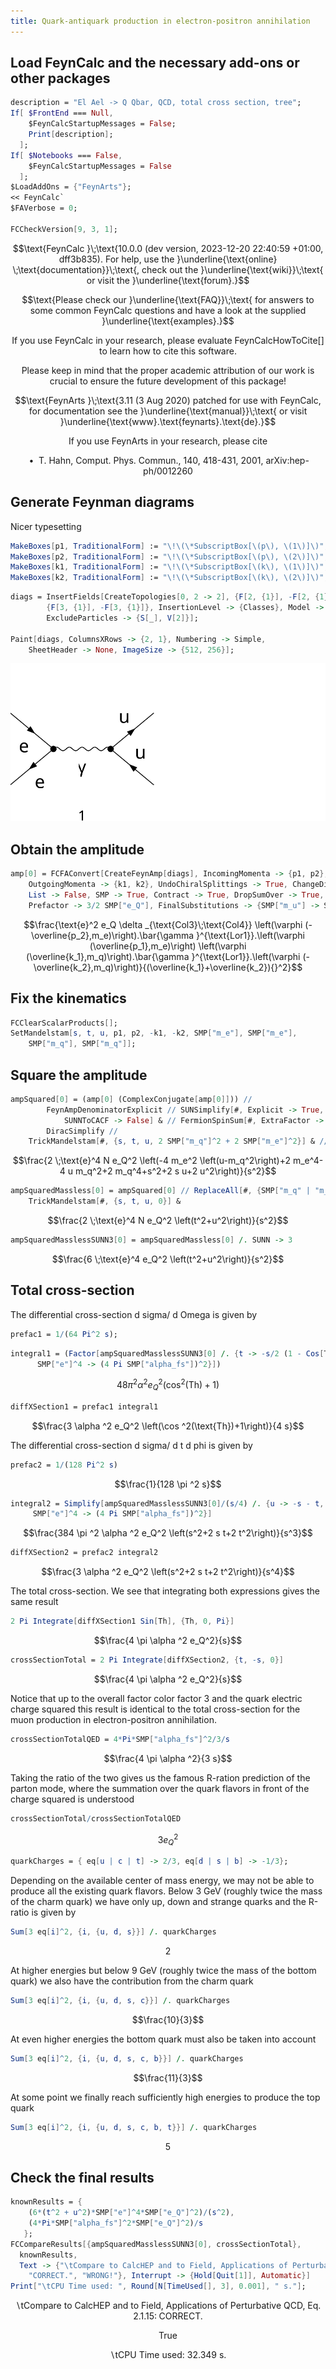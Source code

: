 ```yaml
---
title: Quark-antiquark production in electron-positron annihilation
---
```



## Load FeynCalc and the necessary add-ons or other packages

```mathematica
description = "El Ael -> Q Qbar, QCD, total cross section, tree";
If[ $FrontEnd === Null, 
  	$FeynCalcStartupMessages = False; 
  	Print[description]; 
  ];
If[ $Notebooks === False, 
  	$FeynCalcStartupMessages = False 
  ];
$LoadAddOns = {"FeynArts"};
<< FeynCalc`
$FAVerbose = 0; 
 
FCCheckVersion[9, 3, 1];
```

$$\text{FeynCalc }\;\text{10.0.0 (dev version, 2023-12-20 22:40:59 +01:00, dff3b835). For help, use the }\underline{\text{online} \;\text{documentation}}\;\text{, check out the }\underline{\text{wiki}}\;\text{ or visit the }\underline{\text{forum}.}$$

$$\text{Please check our }\underline{\text{FAQ}}\;\text{ for answers to some common FeynCalc questions and have a look at the supplied }\underline{\text{examples}.}$$

$$\text{If you use FeynCalc in your research, please evaluate FeynCalcHowToCite[] to learn how to cite this software.}$$

$$\text{Please keep in mind that the proper academic attribution of our work is crucial to ensure the future development of this package!}$$

$$\text{FeynArts }\;\text{3.11 (3 Aug 2020) patched for use with FeynCalc, for documentation see the }\underline{\text{manual}}\;\text{ or visit }\underline{\text{www}.\text{feynarts}.\text{de}.}$$

$$\text{If you use FeynArts in your research, please cite}$$

$$\text{ $\bullet $ T. Hahn, Comput. Phys. Commun., 140, 418-431, 2001, arXiv:hep-ph/0012260}$$

## Generate Feynman diagrams

Nicer typesetting

```mathematica
MakeBoxes[p1, TraditionalForm] := "\!\(\*SubscriptBox[\(p\), \(1\)]\)";
MakeBoxes[p2, TraditionalForm] := "\!\(\*SubscriptBox[\(p\), \(2\)]\)";
MakeBoxes[k1, TraditionalForm] := "\!\(\*SubscriptBox[\(k\), \(1\)]\)";
MakeBoxes[k2, TraditionalForm] := "\!\(\*SubscriptBox[\(k\), \(2\)]\)";
```

```mathematica
diags = InsertFields[CreateTopologies[0, 2 -> 2], {F[2, {1}], -F[2, {1}]} -> 
     	{F[3, {1}], -F[3, {1}]}, InsertionLevel -> {Classes}, Model -> "SMQCD", 
    	ExcludeParticles -> {S[_], V[2]}]; 
 
Paint[diags, ColumnsXRows -> {2, 1}, Numbering -> Simple, 
  	SheetHeader -> None, ImageSize -> {512, 256}];
```

![12cnw7953u2zc](img/12cnw7953u2zc.svg)

## Obtain the amplitude

```mathematica
amp[0] = FCFAConvert[CreateFeynAmp[diags], IncomingMomenta -> {p1, p2}, 
  	OutgoingMomenta -> {k1, k2}, UndoChiralSplittings -> True, ChangeDimension -> 4, 
  	List -> False, SMP -> True, Contract -> True, DropSumOver -> True, 
  	Prefactor -> 3/2 SMP["e_Q"], FinalSubstitutions -> {SMP["m_u"] -> SMP["m_q"]}]
```

$$\frac{\text{e}^2 e_Q \delta _{\text{Col3}\;\text{Col4}} \left(\varphi (-\overline{p_2},m_e)\right).\bar{\gamma }^{\text{Lor1}}.\left(\varphi (\overline{p_1},m_e)\right) \left(\varphi (\overline{k_1},m_q)\right).\bar{\gamma }^{\text{Lor1}}.\left(\varphi (-\overline{k_2},m_q)\right)}{(\overline{k_1}+\overline{k_2}){}^2}$$

## Fix the kinematics

```mathematica
FCClearScalarProducts[];
SetMandelstam[s, t, u, p1, p2, -k1, -k2, SMP["m_e"], SMP["m_e"], 
  	SMP["m_q"], SMP["m_q"]];
```

## Square the amplitude

```mathematica
ampSquared[0] = (amp[0] (ComplexConjugate[amp[0]])) // 
       	FeynAmpDenominatorExplicit // SUNSimplify[#, Explicit -> True, 
        	SUNNToCACF -> False] & // FermionSpinSum[#, ExtraFactor -> 1/2^2] & // 
    	DiracSimplify // 
   	TrickMandelstam[#, {s, t, u, 2 SMP["m_q"]^2 + 2 SMP["m_e"]^2}] & //Simplify
```

$$\frac{2 \;\text{e}^4 N e_Q^2 \left(-4 m_e^2 \left(u-m_q^2\right)+2 m_e^4-4 u m_q^2+2 m_q^4+s^2+2 s u+2 u^2\right)}{s^2}$$

```mathematica
ampSquaredMassless[0] = ampSquared[0] // ReplaceAll[#, {SMP["m_q" | "m_e"] -> 0}] & // 
  	TrickMandelstam[#, {s, t, u, 0}] &
```

$$\frac{2 \;\text{e}^4 N e_Q^2 \left(t^2+u^2\right)}{s^2}$$

```mathematica
ampSquaredMasslessSUNN3[0] = ampSquaredMassless[0] /. SUNN -> 3
```

$$\frac{6 \;\text{e}^4 e_Q^2 \left(t^2+u^2\right)}{s^2}$$

## Total cross-section

The differential cross-section d sigma/ d Omega is given by

```mathematica
prefac1 = 1/(64 Pi^2 s);
```

```mathematica
integral1 = (Factor[ampSquaredMasslessSUNN3[0] /. {t -> -s/2 (1 - Cos[Th]), u -> -s/2 (1 + Cos[Th]), 
      SMP["e"]^4 -> (4 Pi SMP["alpha_fs"])^2}])
```

$$48 \pi ^2 \alpha ^2 e_Q^2 \left(\cos ^2(\text{Th})+1\right)$$

```mathematica
diffXSection1 = prefac1 integral1
```

$$\frac{3 \alpha ^2 e_Q^2 \left(\cos ^2(\text{Th})+1\right)}{4 s}$$

The differential cross-section d sigma/ d t d phi is given by

```mathematica
prefac2 = 1/(128 Pi^2 s)
```

$$\frac{1}{128 \pi ^2 s}$$

```mathematica
integral2 = Simplify[ampSquaredMasslessSUNN3[0]/(s/4) /. {u -> -s - t, 
     SMP["e"]^4 -> (4 Pi SMP["alpha_fs"])^2}]
```

$$\frac{384 \pi ^2 \alpha ^2 e_Q^2 \left(s^2+2 s t+2 t^2\right)}{s^3}$$

```mathematica
diffXSection2 = prefac2 integral2
```

$$\frac{3 \alpha ^2 e_Q^2 \left(s^2+2 s t+2 t^2\right)}{s^4}$$

The total cross-section. We see that integrating both expressions gives the same result

```mathematica
2 Pi Integrate[diffXSection1 Sin[Th], {Th, 0, Pi}]
```

$$\frac{4 \pi  \alpha ^2 e_Q^2}{s}$$

```mathematica
crossSectionTotal = 2 Pi Integrate[diffXSection2, {t, -s, 0}]
```

$$\frac{4 \pi  \alpha ^2 e_Q^2}{s}$$

Notice that up to the overall factor color factor 3 and the quark electric charge squared this result is identical to the total cross-section for the muon production in electron-positron annihilation.

```mathematica
crossSectionTotalQED = 4*Pi*SMP["alpha_fs"]^2/3/s
```

$$\frac{4 \pi  \alpha ^2}{3 s}$$

Taking the ratio of the two gives us the famous R-ration prediction of the parton mode, where the summation over the quark flavors in front of the charge squared is understood

```mathematica
crossSectionTotal/crossSectionTotalQED
```

$$3 e_Q^2$$

```mathematica
quarkCharges = { eq[u | c | t] -> 2/3, eq[d | s | b] -> -1/3};
```

Depending on the available center of mass energy, we may not be able to produce all the existing
quark flavors. Below 3 GeV (roughly twice the mass of the charm quark) we have only up, down and strange quarks and the R-ratio is given by

```mathematica
Sum[3 eq[i]^2, {i, {u, d, s}}] /. quarkCharges
```

$$2$$

At higher energies but below 9 GeV (roughly twice the mass of the bottom quark) we also have the 
contribution from the charm quark

```mathematica
Sum[3 eq[i]^2, {i, {u, d, s, c}}] /. quarkCharges
```

$$\frac{10}{3}$$

At even higher energies the bottom quark must also be taken into account

```mathematica
Sum[3 eq[i]^2, {i, {u, d, s, c, b}}] /. quarkCharges
```

$$\frac{11}{3}$$

At some point we finally reach sufficiently high energies to produce the top quark

```mathematica
Sum[3 eq[i]^2, {i, {u, d, s, c, b, t}}] /. quarkCharges
```

$$5$$

## Check the final results

```mathematica
knownResults = {
   	(6*(t^2 + u^2)*SMP["e"]^4*SMP["e_Q"]^2)/(s^2), 
   	(4*Pi*SMP["alpha_fs"]^2*SMP["e_Q"]^2)/s 
   };
FCCompareResults[{ampSquaredMasslessSUNN3[0], crossSectionTotal}, 
  knownResults, 
  Text -> {"\tCompare to CalcHEP and to Field, Applications of Perturbative QCD, Eq. 2.1.15:", 
    "CORRECT.", "WRONG!"}, Interrupt -> {Hold[Quit[1]], Automatic}]
Print["\tCPU Time used: ", Round[N[TimeUsed[], 3], 0.001], " s."];
```

$$\text{$\backslash $tCompare to CalcHEP and to Field, Applications of Perturbative QCD, Eq. 2.1.15:} \;\text{CORRECT.}$$

$$\text{True}$$

$$\text{$\backslash $tCPU Time used: }32.349\text{ s.}$$
